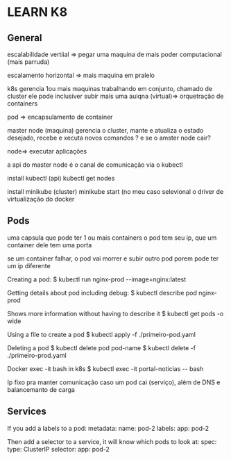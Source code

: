 # LEARN K8
## General
escalabilidade vertiial => pegar uma maquina de mais poder computacional (mais parruda)

escalamento horizontal => mais maquina em pralelo

k8s gerencia 1ou mais maquinas trabalhando em conjunto, chamado de cluster ele pode inclusiver subir mais uma auiqna (virtual)=> orquetração de containers

pod => encapsulamento de container

master node (maquina) gerencia o cluster, mante e atualiza o estado desejado, recebe e xecuta novos comandos
? e se o amster node cair?

node=> executar aplicações

a api do  master node é o canal de comunicação via o kubectl

install kubectl (api)
    kubectl get nodes

install minikube (cluster)
minikube start (no meu caso selevional o driver de virtualização do docker

## Pods
uma capsula que pode ter 1 ou mais containers
o pod tem seu ip, que um container dele tem uma porta

se um container falhar, o pod vai morrer e subir outro pod porem pode ter um ip diferente

Creating a pod:
    $ kubectl run nginx-prod --image=nginx:latest

Getting details about pod including debug:
    $ kubectl describe pod nginx-prod

Shows more information without having to describe it
    $ kubectl get pods -o wide


Using a file to create a pod
    $ kubectl apply -f ./primeiro-pod.yaml

Deleting a pod
    $ kubectl delete pod pod-name
    $ kubectl delete -f ./primeiro-prod.yaml

Docker exec -it  bash in k8s
    $ kubectl exec -it portal-noticias -- bash

Ip fixo pra manter comunicação caso um pod cai (serviço), além de DNS e balancemanto de carga

## Services
If you add a labels to a pod:
    metadata:
        name: pod-2
        labels:
            app: pod-2

Then add a selector to a service, it will know which pods to look at:
    spec:
        type: ClusterIP
        selector:
            app: pod-2
